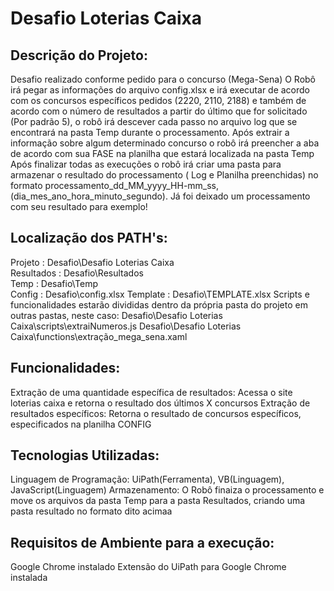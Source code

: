 # Desafio Loterias Caixa

## Descrição do Projeto:
  Desafio realizado conforme pedido para o concurso (Mega-Sena)
  O Robô irá pegar as informações do arquivo config.xlsx e irá executar de acordo com os concursos específicos pedidos (2220, 2110, 2188) e também
  de acordo com o número de resultados a partir do último que for solicitado (Por padrão 5), o robô irá descever cada passo no arquivo log que se encontrará na pasta Temp durante o processamento.
  Após extrair a informação sobre algum determinado concurso o robô irá preencher a aba de acordo com sua FASE na planilha que estará localizada na pasta Temp
  Após finalizar todas as execuções o robô irá criar uma pasta para armazenar o resultado do processamento ( Log e Planilha preenchidas) no formato processamento_dd_MM_yyyy_HH-mm_ss,
  (dia_mes_ano_hora_minuto_segundo). Já foi deixado um processamento com seu resultado para exemplo!

## Localização dos PATH's:
  Projeto : Desafio\Desafio Loterias Caixa\
  Resultados : Desafio\Resultados\
  Temp : Desafio\Temp\
  Config : Desafio\config.xlsx
  Template : Desafio\TEMPLATE.xlsx
  Scripts e funcionalidades estarão divididas dentro da própria pasta do projeto em outras pastas, neste caso:
  Desafio\Desafio Loterias Caixa\scripts\extraiNumeros.js
  Desafio\Desafio Loterias Caixa\functions\extração_mega_sena.xaml

## Funcionalidades:
  Extração de uma quantidade específica de resultados: Acessa o site loterias caixa e retorna o resultado dos últimos X concursos
  Extração de resultados específicos: Retorna o resultado de concursos específicos, especificados na planilha CONFIG

## Tecnologias Utilizadas:
  Linguagem de Programação: UiPath(Ferramenta), VB(Linguagem), JavaScript(Linguagem)
  Armazenamento: O Robô finaiza o processamento e move os arquivos da pasta Temp para a pasta Resultados, criando uma pasta resultado no formato dito acimaa

## Requisitos de Ambiente para a execução:
  Google Chrome instalado
  Extensão do UiPath para Google Chrome instalada
 
 
